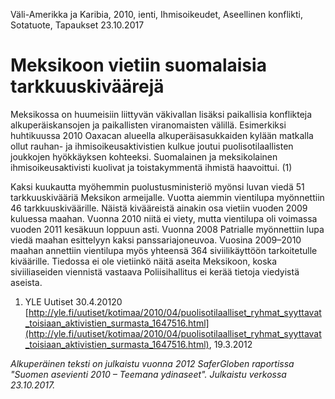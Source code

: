 Väli-Amerikka ja Karibia, 2010, ienti, Ihmisoikeudet, Aseellinen konflikti, Sotatuote, Tapaukset
23.10.2017


# Meksikoon vietiin suomalaisia tarkkuuskiväärejä

Meksikossa on huumeisiin liittyvän väkivallan lisäksi paikallisia konflikteja alkuperäiskansojen ja paikallisten viranomaisten välillä. Esimerkiksi huhtikuussa 2010 Oaxacan alueella alkuperäisasukkaiden kylään matkalla ollut rauhan- ja ihmisoikeusaktivistien kulkue joutui puolisotilaallisten joukkojen hyökkäyksen kohteeksi. Suomalainen ja meksikolainen ihmisoikeusaktivisti kuolivat ja toistakymmentä ihmistä haavoittui. (1)

Kaksi kuukautta myöhemmin puolustusministeriö myönsi luvan viedä 51 tarkkuuskivääriä Meksikon armeijalle. Vuotta aiemmin vientilupa myönnettiin 46 tarkkuuskiväärille. Näistä kivääreistä ainakin osa vietiin vuoden 2009 kuluessa maahan. Vuonna 2010 niitä ei viety, mutta vientilupa oli voimassa vuoden 2011 kesäkuun loppuun asti. Vuonna 2008 Patrialle myönnettiin lupa viedä maahan esittelyyn kaksi panssariajoneuvoa. Vuosina 2009–2010 maahan annettiin vientilupa myös yhteensä 364 siviilikäyttöön tarkoitetulle kiväärille. Tiedossa ei ole vietiinkö näitä aseita Meksikoon, koska siviiliaseiden viennistä vastaava Poliisihallitus ei kerää tietoja viedyistä aseista.

1. YLE Uutiset 30.4.20120 [http://yle.fi/uutiset/kotimaa/2010/04/puolisotilaalliset_ryhmat_syyttavat_toisiaan_aktivistien_surmasta_1647516.html](http://yle.fi/uutiset/kotimaa/2010/04/puolisotilaalliset_ryhmat_syyttavat_toisiaan_aktivistien_surmasta_1647516.html), 19.3.2012

*Alkuperäinen teksti on julkaistu vuonna 2012 SaferGloben raportissa "Suomen asevienti 2010 – Teemana ydinaseet".
Julkaistu verkossa 23.10.2017.*